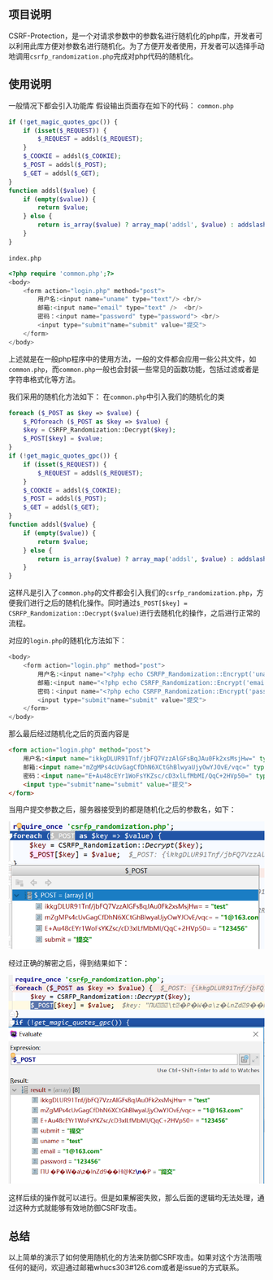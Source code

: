 ## 项目说明
CSRF-Protection，是一个对请求参数中的参数名进行随机化的php库，开发者可以利用此库方便对参数名进行随机化。为了方便开发者使用，开发者可以选择手动地调用`csrfp_randomization.php`完成对php代码的随机化。

## 使用说明
一般情况下都会引入功能库
假设输出页面存在如下的代码：
`common.php`
```PHP
if (!get_magic_quotes_gpc()) {
    if (isset($_REQUEST)) {
        $_REQUEST = addsl($_REQUEST);
    }
    $_COOKIE = addsl($_COOKIE);
    $_POST = addsl($_POST);
    $_GET = addsl($_GET);
}
function addsl($value) {
    if (empty($value)) {
        return $value;
    } else {
        return is_array($value) ? array_map('addsl', $value) : addslashes($value);
    }
}
```
`index.php`
```PHP
<?php require 'common.php';?>
<body>
    <form action="login.php" method="post">
        用户名:<input name="uname" type="text"/> <br/>
        邮箱:<input name="email" type="text" />  <br/>
        密码：<input name="password" type="password"> <br/>
        <input type="submit"name="submit" value="提交">
    </form>
</body>
```
上述就是在一般php程序中的使用方法，一般的文件都会应用一些公共文件，如`common.php`，而`common.php`一般也会封装一些常见的函数功能，包括过滤或者是字符串格式化等方法。

我们采用的随机化方法如下：
在`common.php`中引入我们的随机化的类
```PHP
foreach ($_POST as $key => $value) {
    $_POforeach ($_POST as $key => $value) {
    $key = CSRFP_Randomization::Decrypt($key);
    $_POST[$key] = $value;
}
if (!get_magic_quotes_gpc()) {
    if (isset($_REQUEST)) {
        $_REQUEST = addsl($_REQUEST);
    }
    $_COOKIE = addsl($_COOKIE);
    $_POST = addsl($_POST);
    $_GET = addsl($_GET);
}
function addsl($value) {
    if (empty($value)) {
        return $value;
    } else {
        return is_array($value) ? array_map('addsl', $value) : addslashes($value);
    }
}
```
这样凡是引入了`common.php`的文件都会引入我们的`csrfp_randomization.php`，方便我们进行之后的随机化操作。同时通过`$_POST[$key] = CSRFP_Randomization::Decrypt($value)`进行去随机化的操作，之后进行正常的流程。

对应的`login.php`的随机化方法如下：
```PHP
<body>
    <form action="login.php" method="post">
        用户名:<input name="<?php echo CSRFP_Randomization::Encrypt('uname')?>" type="text"/> <br/>
        邮箱:<input name="<?php echo CSRFP_Randomization::Encrypt('email')?>" type="text" />  <br/>
        密码：<input name="<?php echo CSRFP_Randomization::Encrypt('password')?>" type="password"> <br/>
        <input type="submit"name="submit" value="提交">
    </form>
</body>
```

那么最后经过随机化之后的页面内容是
```html
<form action="login.php" method="post">
    用户名:<input name="ikkgDLUR91Tnf/jbFQ7VzzAlGFsBqJAu0Fk2xsMsjHw=" type="text"/> <br/>
    邮箱:<input name="mZgMPs4cUvGagCfDhN6XCtGhBlwyaUjyOwYJOvE/vqc=" type="text" />  <br/>
    密码：<input name="E+Au48cEYr1WoFsYKZsc/cD3xlLfMbMI/QqC+2HVp50=" type="password"> <br/>
    <input type="submit"name="submit" value="提交">
</form>
```

当用户提交参数之后，服务器接受到的都是随机化之后的参数名，如下：

![](img/1.png)

经过正确的解密之后，得到结果如下：

![](img/2.png)

这样后续的操作就可以进行。但是如果解密失败，那么后面的逻辑均无法处理，通过这种方式就能够有效地防御CSRF攻击。

## 总结
以上简单的演示了如何使用随机化的方法来防御CSRF攻击。如果对这个方法雨哦任何的疑问，欢迎通过邮箱whucs303#126.com或者是issue的方式联系。
